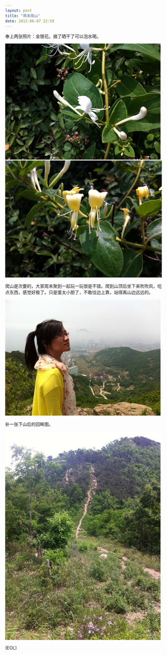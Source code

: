 ```yaml
---
layout: post
title: "周末爬山"
date: 2012-06-07 22:59
---
```


奉上两张照片：金银花。摘了晒干了可以泡水喝。

![金银花](/assets/images/2012/06/honeysuckle-1.jpg "金银花")
![金银花](/assets/images/2012/06/honeysuckle-2.jpg "金银花")

爬山是次要的，大家周末聚到一起玩一玩很是不错。爬到山顶后坐下来吹吹风，吃点东西，感觉好极了。只是蛋太小胆了，不敢往边上靠，站得离山边远远的。

![蛋头](/assets/images/2012/06/abbychous.jpg "")

补一张下山后的回眸图。

![下山路](/assets/images/2012/06/hill.jpg "下山路")

(EOL)
